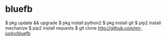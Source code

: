 # bluefb

$ pkg update && upgrade
$ pkg install python2
$ pkg install git
$ pip2 install mechanize
$ pip2 install requests
$ git clone http://github.com/mr-jucky/bluefb
